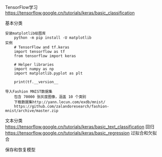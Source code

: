 TensorFlow学习
https://tensorflow.google.cn/tutorials/keras/basic_classification

基本分类

    安装matplotlib绘图库
        python -m pip install -U matplotlib
    实例
        # TensorFlow and tf.keras
        import tensorflow as tf
        from tensorflow import keras

        # Helper libraries
        import numpy as np
        import matplotlib.pyplot as plt
        
        print(tf.__version__

    导入Fashion MNIST数据集
        包含 70000 张灰度图像，涵盖 10 个类别
        下载数据集http://yann.lecun.com/exdb/mnist/
        https://github.com/zalandoresearch/fashion-mnist/archive/master.zip

文本分类
    https://tensorflow.google.cn/tutorials/keras/basic_text_classification
回归
    https://tensorflow.google.cn/tutorials/keras/basic_regression
过拟合和欠拟合
    
保存和恢复模型
    
